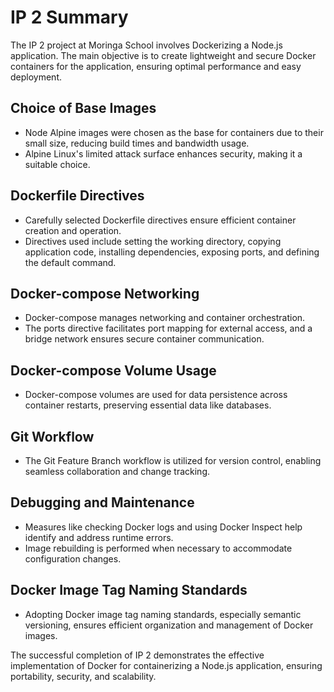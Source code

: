 # IP 2 Summary

The IP 2 project at Moringa School involves Dockerizing a Node.js application. The main objective is to create lightweight and secure Docker containers for the application, ensuring optimal performance and easy deployment.

## Choice of Base Images
- Node Alpine images were chosen as the base for containers due to their small size, reducing build times and bandwidth usage.
- Alpine Linux's limited attack surface enhances security, making it a suitable choice.

## Dockerfile Directives
- Carefully selected Dockerfile directives ensure efficient container creation and operation.
- Directives used include setting the working directory, copying application code, installing dependencies, exposing ports, and defining the default command.

## Docker-compose Networking
- Docker-compose manages networking and container orchestration.
- The ports directive facilitates port mapping for external access, and a bridge network ensures secure container communication.

## Docker-compose Volume Usage
- Docker-compose volumes are used for data persistence across container restarts, preserving essential data like databases.

## Git Workflow
- The Git Feature Branch workflow is utilized for version control, enabling seamless collaboration and change tracking.

## Debugging and Maintenance
- Measures like checking Docker logs and using Docker Inspect help identify and address runtime errors.
- Image rebuilding is performed when necessary to accommodate configuration changes.

## Docker Image Tag Naming Standards
- Adopting Docker image tag naming standards, especially semantic versioning, ensures efficient organization and management of Docker images.

The successful completion of IP 2 demonstrates the effective implementation of Docker for containerizing a Node.js application, ensuring portability, security, and scalability.
